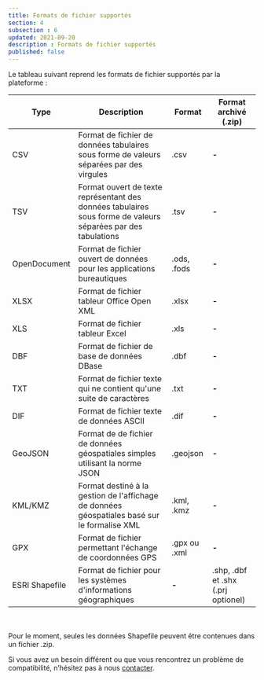 ```yaml
---
title: Formats de fichier supportés
section: 4
subsection : 6
updated: 2021-09-20
description : Formats de fichier supportés
published: false
---
```


Le tableau suivant reprend les formats de fichier supportés par la plateforme :

Type | Description | Format | Format archivé (.zip)
----------|---------------------------|--------------------|--------------------
CSV | Format de fichier de données tabulaires sous forme de valeurs séparées par des virgules | .csv  | **-**
TSV | Format ouvert de texte représentant des données tabulaires sous forme de valeurs séparées par des tabulations | .tsv  | **-**
OpenDocument | Format de fichier ouvert de données pour les applications bureautiques | .ods, .fods | **-**
XLSX | Format de fichier tableur Office Open XML | .xlsx | **-**
XLS | Format de fichier tableur Excel | .xls | **-**
DBF |Format de fichier de base de données DBase | .dbf | **-**
TXT | Format de fichier texte qui ne contient qu'une suite de caractères  | .txt | **-**
DIF | Format de fichier texte de données ASCII | .dif | **-**
GeoJSON | Format de de fichier de données géospatiales simples utilisant la norme JSON | .geojson | **-**
KML/KMZ | Format destiné à la gestion de l'affichage de données géospatiales basé sur le formalise XML | .kml, .kmz | **-**
GPX |  Format de fichier permettant l'échange de coordonnées GPS | .gpx ou .xml | **-**
ESRI Shapefile |  Format de fichier pour les systèmes d'informations géographiques  |**-** | .shp, .dbf et .shx (.prj optionel)

<br></br>Pour le moment, seules les données Shapefile peuvent être contenues dans un fichier .zip.  

Si vous avez un besoin différent ou que vous rencontrez un problème de compatibilité, n’hésitez pas à nous [contacter](https://koumoul.com/contact).
